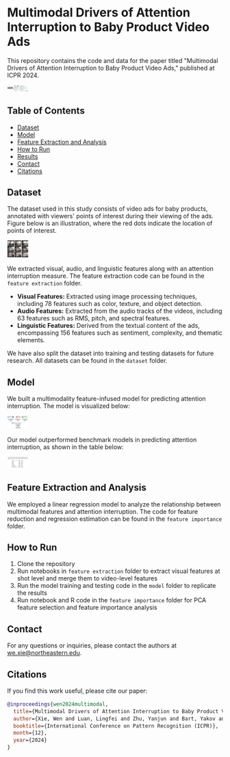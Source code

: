 # Multimodal Drivers of Attention Interruption to Baby Product Video Ads

This repository contains the code and data for the paper titled "Multimodal Drivers of Attention Interruption to Baby Product Video Ads," published at ICPR 2024.

<img src="figs/framework.png" alt="Overview" style="width: 10%;"/>

## Table of Contents

- [Dataset](#dataset)
- [Model](#model)
- [Feature Extraction and Analysis](#feature-extraction-and-analysis)
- [How to Run](#how-to-run)
- [Results](#results)
- [Contact](#contact)
- [Citations](#citations)

## Dataset

The dataset used in this study consists of video ads for baby products, annotated with viewers' points of interest during their viewing of the ads. Figure below is an illustration, where the red dots indicate the location of points of interest.

<img src="figs/attention.png" alt="Points of Interest" style="width: 10%;"/>

We extracted visual, audio, and linguistic features along with an attention interruption measure. The feature extraction code can be found in the `feature extraction` folder.

- **Visual Features:** Extracted using image processing techniques, including 78 features such as color, texture, and object detection.
- **Audio Features:** Extracted from the audio tracks of the videos, including 63 features such as RMS, pitch, and spectral features.
- **Linguistic Features:** Derived from the textual content of the ads, encompassing 156 features such as sentiment, complexity, and thematic elements.

We have also split the dataset into training and testing datasets for future research. All datasets can be found in the `dataset` folder.

## Model

We built a multimodality feature-infused model for predicting attention interruption. The model is visualized below:

<img src="figs/model.png" alt="Model Architecture" style="width: 10%;"/>

Our model outperformed benchmark models in predicting attention interruption, as shown in the table below:

<img src="figs/result.png" alt="Results Comparison" style="width: 10%;"/>

## Feature Extraction and Analysis

We employed a linear regression model to analyze the relationship between multimodal features and attention interruption. The code for feature reduction and regression estimation can be found in the `feature importance` folder.

## How to Run

1. Clone the repository
2. Run notebooks in `feature extraction` folder to extract visual features at shot level and merge them to video-level features
3. Run the model training and testing code in the `model` folder to replicate the results
4. Run notebook and R code in the `feature importance` folder for PCA feature selection and feature importance analysis

## Contact

For any questions or inquiries, please contact the authors at we.xie@northeastern.edu.

## Citations

If you find this work useful, please cite our paper:

```bibtex
@inproceedings{wen2024multimodal,
  title={Multimodal Drivers of Attention Interruption to Baby Product Video Ads},
  author={Xie, Wen and Luan, Lingfei and Zhu, Yanjun and Bart, Yakov and Ostadabbas, Sarah},
  booktitle={International Conference on Pattern Recognition (ICPR)},
  month={12},
  year={2024}
}
```
